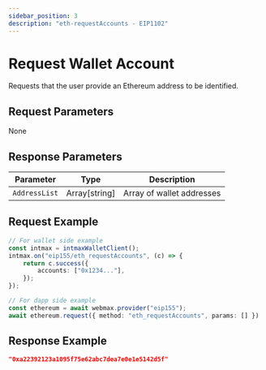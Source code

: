 ```yaml
---
sidebar_position: 3
description: "eth-requestAccounts - EIP1102"
---
```


# Request Wallet Account

Requests that the user provide an Ethereum address to be identified. 

## Request Parameters

None

## Response Parameters

| Parameter     | Type                    | Description               |
|---------------|-------------------------|---------------------------|
| `AddressList` | Array\[string\]         | Array of wallet addresses |

## Request Example

```typescript
// For wallet side example
const intmax = intmaxWalletClient();
intmax.on("eip155/eth_requestAccounts", (c) => {
    return c.success({
        accounts: ["0x1234..."],
    });
});

// For dapp side example
const ethereum = await webmax.provider("eip155");
await ethereum.request({ method: "eth_requestAccounts", params: [] })
```

## Response Example

```json
"0xa22392123a1095f75e62abc7dea7e0e1e5142d5f"
```
